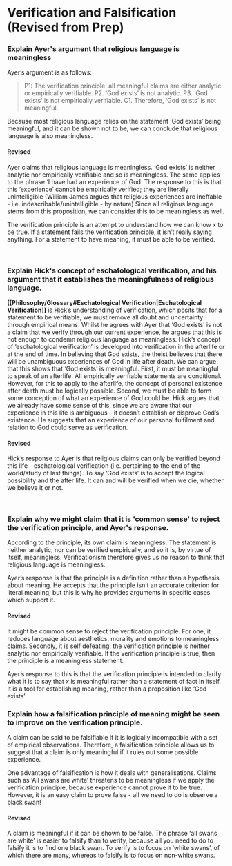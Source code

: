 # Verification and Falsification (Revised from Prep)


### Explain Ayer's argument that religious language is meaningless
Ayer’s argument is as follows: 

>P1: The verification principle: all meaningful claims are either
analytic or empirically verifiable.
P2. ‘God exists’ is not analytic.
P3. ‘God exists’ is not empirically verifiable.
C1. Therefore, ‘God exists’ is not meaningful.

Because most religious language relies on the statement ‘God exists’ being meaningful, and it can be shown not to be, we can conclude that religious language is also meaningless.

#### Revised

Ayer claims that religious language is meaningless. ‘God exists’ is neither analytic nor empirically verifiable and so is meaningless. The same applies to the phrase ‘I have had an experience of God. The response to this is that this ‘experience’ cannot be empirically verified; they are literally unintelligible (William James argues that religious experiences are ineffable - i.e. indescribable/unintelligible - by nature) Since all religious language stems from this proposition, we can consider this to be meaningless as well.





The verification principle is an attempt to understand how we can know $x$ to be true. If a statement fails the verification principle, it isn’t really saying anything. For a statement to have meaning, it must be able to be verified.

</br>

### Explain Hick's concept of eschatological verification, and his argument that it establishes the meaningfulness of religious language.


**[[Philosophy/Glossary#Eschatological Verification|Eschatological Verification]]** is Hick’s understanding of verification, which posits that for a statement to be verifiable, we must remove all doubt and uncertainty through empirical means. Whilst he agrees with Ayer that ‘God exists’ is not a claim that we verify through our current experience, he argues that this is not enough to condemn religious language as meaningless. Hick’s concept of ‘eschatological verification’ is developed into verification in the afterlife or at the end of time. In believing that God exists, the theist believes that there will be unambiguous experiences of God in life after death. We can argue that this shows that ‘God exists’ is meaningful. First, it must be meaningful to speak of an afterlife. All empirically verifiable statements are conditional. However, for this to apply to the afterlife, the concept of personal existence after death must be logically possible. Second, we must be able to form some conception of what an experience of God could be. Hick argues that we already have some sense of this, since we are aware that our experience in this life is ambiguous – it doesn’t establish or disprove God’s existence. He suggests that an experience of our personal fulfilment and relation to God could serve as verification.

#### Revised

Hick’s response to Ayer is that religious claims can only be verified beyond this life - eschatological verification (i.e. pertaining to the end of the world/study of last things). To say ‘God exists’ is to accept the logical possibility and the after life. It can and will be verified when we die, whether we believe it or not.

</br>

### Explain why we might claim that it is 'common sense' to reject the verification principle, and Ayer's response.

According to the principle, its own claim is meaningless. The statement is neither analytic, nor can be verified empirically, and so it is, by virtue of itself, meaningless. Verificationism therefore gives us no reason to think that religious language is meaningless.

Ayer’s response is that the principle is a definition rather than a hypothesis about meaning. He accepts that the principle isn’t an accurate criterion for literal meaning, but this is why he provides arguments in specific cases which support it.

#### Revised

It might be common sense to reject the verification principle. For one, it reduces language about aesthetics, morality and emotions to meaningless claims. Secondly, it is self defeating: the verification principle is neither analytic nor empirically verifiable. If the verification principle is true, then the principle is a meaningless statement.

Ayer’s response to this is that the verification principle is intended to clarify what it is to say that $x$ is meaningful rather than a statement of fact in itself. It is a tool for establishing meaning, rather than a proposition like ‘God exists’
</br>

### Explain how a falsification principle of meaning might be seen to improve on the verification principle.

A claim can be said to be falsifiable if it is logically incompatible with a set of empirical observations. Therefore, a falsification principle allows us to suggest that a claim is only meaningful if it rules out some possible experience.

One advantage of falsification is how it deals with generalisations. Claims such as ‘All swans are white’ threatens to be meaningless if we apply the verification principle, because experience cannot prove it to be true. However, it is an easy claim to prove false - all we need to do is observe a black swan!

#### Revised

A claim is meaningful if it can be shown to be false. The phrase ‘all swans are white’ is easier to falsify than to verify, because all you need to do to falsify it is to find one black swan. To verify is to focus on ‘white swans’, of which there are many, whereas to falsify is to focus on non-white swans.